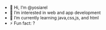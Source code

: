 - 👋 Hi, I’m @yosiarel
- 👀 I’m interested in web and app development
- 🌱 I’m currently learning java,css,js, and html
- ⚡ Fun fact: ?

<!---
yosiarel/yosiarel is a ✨ special ✨ repository because its `README.md` (this file) appears on your GitHub profile.
You can click the Preview link to take a look at your changes.
--->
